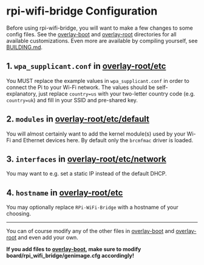# rpi-wifi-bridge Configuration

Before using rpi-wifi-bridge, you will want to make a few changes to some config
files. See the [overlay-boot](overlay-boot) and [overlay-root](overlay-root) directories for all available
customizations. Even more are available by compiling yourself, see
[BUILDING.md](BUILDING.md).

## 1. `wpa_supplicant.conf` in [overlay-root/etc](overlay-root/etc)

You MUST replace the example values in `wpa_supplicant.conf` in order to connect
the Pi to your Wi-Fi network. The values should be self-explanatory, just
replace `country=us` with your two-letter country code (e.g. `country=uk`) and
fill in your SSID and pre-shared key.

## 2. `modules` in [overlay-root/etc/default](overlay-root/etc/default)

You will almost certainly want to add the kernel module(s) used by your Wi-Fi
and Ethernet devices here. By default only the `brcmfmac` driver is loaded.

## 3. `interfaces` in [overlay-root/etc/network](overlay-root/etc/network)

You may want to e.g. set a static IP instead of the default DHCP.

## 4. `hostname` in [overlay-root/etc](overlay-root/etc)

You may optionally replace `RPi-WiFi-Bridge` with a hostname of your choosing.

---

You can of course modify any of the other files in [overlay-boot](overlay-boot)
and [overlay-root](overlay-root) and even add your own.

**If you add files to [overlay-boot](overlay-boot), make
sure to modify board/rpi_wifi_bridge/genimage.cfg accordingly!**
